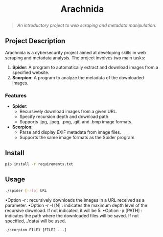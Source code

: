 # <p align="center">Arachnida</p>

> *An introductory project to web scraping and metadata manipulation.*

## Project Description
Arachnida is a cybersecurity project aimed at developing skills in web scraping and metadata analysis. The project involves two main tasks:
1. **Spider**: A program to automatically extract and download images from a specified website.
2. **Scorpion**: A program to analyze the metadata of the downloaded images.

### Features
- **Spider**:
  - Recursively download images from a given URL.
  - Specify recursion depth and download path.
  - Supports .jpg, .jpeg, .png, .gif, and .bmp image formats.
- **Scorpion**:
  - Parse and display EXIF metadata from image files.
  - Supports the same image formats as the Spider program.

## Install
```bash
pip install -r requirements.txt
```

## Usage
```bash
./spider [-rlp] URL
```
•Option -r : recursively downloads the images in a URL received as a parameter.
•Option -r -l [N] : indicates the maximum depth level of the recursive download.
If not indicated, it will be 5.
•Option -p [PATH] : indicates the path where the downloaded files will be saved.
If not specified, ./data/ will be used.

```
./scorpion FILE1 [FILE2 ...]
```
